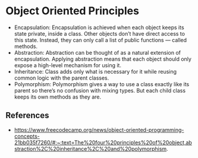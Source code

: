 # Object Oriented Principles

- Encapsulation: Encapsulation is achieved when each object keeps its state private, inside a class. Other objects don’t have direct access to this state. Instead, they can only call a list of public functions — called methods.
- Abstraction: Abstraction can be thought of as a natural extension of encapsulation. Applying abstraction means that each object should only expose a high-level mechanism for using it.
- Inheritance: Class adds only what is necessary for it while reusing common logic with the parent classes.
- Polymorphism: Polymorphism gives a way to use a class exactly like its parent so there’s no confusion with mixing types. But each child class keeps its own methods as they are.

## References

- https://www.freecodecamp.org/news/object-oriented-programming-concepts-21bb035f7260/#:~:text=The%20four%20principles%20of%20object,abstraction%2C%20inheritance%2C%20and%20polymorphism.
